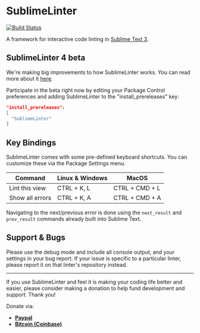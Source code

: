 SublimeLinter
=============

[![Build Status](https://img.shields.io/travis/SublimeLinter/SublimeLinter/master.svg)](https://travis-ci.org/SublimeLinter/SublimeLinter)

A framework for interactive code linting in [Sublime Text 3](http://sublimetext.com/3).


## SublimeLinter 4 beta

We're making big improvements to how SublimeLinter works. You can read more about it [here](https://raw.githubusercontent.com/SublimeLinter/SublimeLinter/master/messages/4.0.0-rc.1.txt).

Participate in the beta right now by editing your Package Control preferences and adding SublimeLinter to the "install_prereleases" key:  
```json
"install_prereleases":
[
  "SublimeLinter"
]
```


## Key Bindings

SublimeLinter comes with some pre-defined keyboard shortcuts. You can customize these via the Package Settings menu.

| Command         | Linux & Windows  | MacOS                  |
|-----------------|------------------|------------------------|
| Lint this view  | CTRL + K, L      | CTRL + CMD + L         |
| Show all errors | CTRL + K, A      | CTRL + CMD + A         |

Navigating to the next/previous error is done using the `next_result` and `prev_result` commands already built into Sublime Text.


## Support & Bugs

Please use the debug mode and include all console output, and your settings in your bug report. If your issue is specific to a particular linter, please report it on that linter's repository instead.


---------------------------


If you use SublimeLinter and feel it is making your coding life better and easier, please consider making a donation to help fund development and support. Thank you!

Donate via: 
* [**Paypal**](https://www.paypal.com/cgi-bin/webscr?cmd=_s-xclick&hosted_button_id=FK7SKD3X8N7BU)
* [**Bitcoin (Coinbase)**](https://www.coinbase.com/groteworld)
